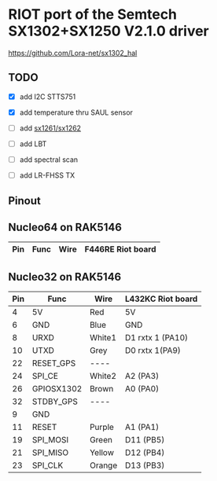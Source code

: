# RIOT port of the Semtech SX1302+SX1250 V2.1.0 driver

https://github.com/Lora-net/sx1302_hal

## TODO

* [x] add I2C STTS751
* [x] add temperature thru SAUL sensor
* [ ] add [sx1261/sx1262](https://doc.riot-os.org/group__drivers__sx126x__internal.html)
* [ ] add LBT
* [ ] add spectral scan
* [ ] add LR-FHSS TX



## Pinout

## Nucleo64 on RAK5146
| Pin	| Func		| Wire		| F446RE Riot board | 
| ------- | ------  | --------- | ----------------- |


## Nucleo32 on RAK5146

| Pin	| Func		| Wire		| L432KC Riot board | 
| ----- | --------- | --------- | ----------------- |
| 4		| 5V		| Red		| 5V 		|
| 6		| GND		| Blue		| GND 		|
| 8		| URXD		| White1	| D1 rxtx 1 (PA10) |
| 10	| UTXD		| Grey		| D0 rxtx 1(PA9) |
| 22	| RESET_GPS	| ----		|       	|
| 24	| SPI_CE	| White2	| A2 (PA3) 	|
| 26	| GPIOSX1302| Brown		| A0 (PA0) 	|
| 32	| STDBY_GPS	| ----		| 			|
| 9		| GND		|			| 			|
| 11	| RESET		| Purple	| A1 (PA1) 	|
| 19	| SPI_MOSI	| Green		| D11 (PB5) |
| 21	| SPI_MISO	| Yellow	| D12 (PB4) |
| 23	| SPI_CLK	| Orange	| D13 (PB3) |


